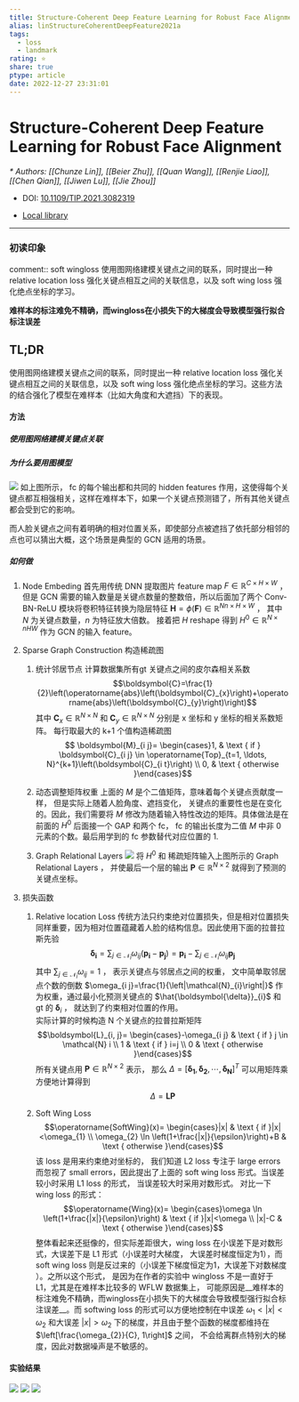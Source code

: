 ```yaml
---
title: Structure-Coherent Deep Feature Learning for Robust Face Alignment
alias: linStructureCoherentDeepFeature2021a
tags:
  - loss
  - landmark
rating: ⭐
share: true
ptype: article
date: 2022-12-27 23:31:01
---
```



# Structure-Coherent Deep Feature Learning for Robust Face Alignment
<cite>* Authors: [[Chunze Lin]], [[Beier Zhu]], [[Quan Wang]], [[Renjie Liao]], [[Chen Qian]], [[Jiwen Lu]], [[Jie Zhou]]</cite>

* DOI: [10.1109/TIP.2021.3082319](https://doi.org/10.1109/TIP.2021.3082319)

* [Local library](zotero://select/items/1_ZV23WLUC)

***

### 初读印象

comment:: soft wingloss 使用图网络建模关键点之间的联系，同时提出一种 relative location loss 强化关键点相互之间的关联信息，以及 soft wing loss 强化绝点坐标的学习。


__难样本的标注难免不精确，而wingloss在小损失下的大梯度会导致模型强行拟合标注误差__

## TL;DR

使用图网络建模关键点之间的联系，同时提出一种 relative location loss 强化关键点相互之间的关联信息，以及 soft wing loss 强化绝点坐标的学习。这些方法的结合强化了模型在难样本（比如大角度和大遮挡）下的表现。

#### 方法
##### 使用图网络建模关键点关联
##### 为什么要用图模型
![](https://markdown-imagebed.oss-cn-beijing.aliyuncs.com/imgs/202205162319978.png)
如上图所示， fc 的每个输出都和共同的 hidden features 作用，这使得每个关键点都互相强相关，这样在难样本下，如果一个关键点预测错了，所有其他关键点都会受到它的影响。

而人脸关键点之间有着明确的相对位置关系，即使部分点被遮挡了依托部分相邻的点也可以猜出大概，这个场景是典型的 GCN 适用的场景。

##### 如何做
1. Node Embeding
	首先用传统 DNN 提取图片 feature map $F \in \mathbb{R}^{C \times H \times W}$ ， 但是 GCN 需要的输入数量是关键点数量的整数倍，所以后面加了两个 Conv-BN-ReLU 模块将卷积特征转换为隐层特征 $\boldsymbol{H}=\phi(\boldsymbol{F}) \in \mathbb{R}^{N n \times H \times W}$ ， 其中 $N$ 为关键点数量，$n$ 为特征放大倍数。 接着把 $H$ reshape 得到 $H^0 \in \mathbb{R}^{N \times n H W}$ 作为 GCN 的输入 feature。

2. Sparse Graph Construction 构造稀疏图
	1. 统计邻居节点
		计算数据集所有gt 关键点之间的皮尔森相关系数
		$$\boldsymbol{C}=\frac{1}{2}\left(\operatorname{abs}\left(\boldsymbol{C}_{x}\right)+\operatorname{abs}\left(\boldsymbol{C}_{y}\right)\right)$$
		其中 $\boldsymbol{C}_{x} \in \mathbb{R}^{N \times N}$ 和 $\boldsymbol{C}_{y} \in \mathbb{R}^{N \times N}$ 分别是 x 坐标和 y 坐标的相关系数矩阵。
		每行取最大的 k+1 个值构造稀疏图
		$$
\boldsymbol{M}_{i j}= \begin{cases}1, & \text { if } \boldsymbol{C}_{i j} \in \operatorname{Top}_{t=1, \ldots, N}^{k+1}\left(\boldsymbol{C}_{i t}\right) \\ 0, & \text { otherwise }\end{cases}$$

   2. 动态调整矩阵权重
	   上面的 $M$ 是个二值矩阵，意味着每个关键点贡献度一样， 但是实际上随着人脸角度、遮挡变化， 关键点的重要性也是在变化的。因此，我们需要将 $M$ 修改为随着输入特性改边的矩阵。具体做法是在前面的 $H^0$ 后面接一个 GAP 和两个 fc， fc 的输出长度为二值 $M$ 中非 0 元素的个数。最后用学到的 fc 参数替代对应位置的 1.
   3. Graph Relational Layers
	   ![](https://markdown-imagebed.oss-cn-beijing.aliyuncs.com/imgs/202205170007985.png)
	   将 $H^0$ 和 稀疏矩阵输入上图所示的 Graph Relational Layers ， 并使最后一个层的输出 $\boldsymbol{P} \in \mathbb{R}^{N \times 2}$ 就得到了预测的关键点坐标。
	   
3. 损失函数
	1. Relative location Loss
		传统方法只约束绝对位置损失，但是相对位置损失同样重要，因为相对位置蕴藏着人脸的结构信息。因此使用下面的拉普拉斯先验
		$$\boldsymbol{\delta}_{\boldsymbol{i}}=\sum_{j \in \mathcal{N}_{i}} \omega_{i j}\left(\boldsymbol{p}_{\boldsymbol{i}}-\boldsymbol{p}_{\boldsymbol{j}}\right)=\boldsymbol{p}_{\boldsymbol{i}}-\sum_{j \in \mathcal{N}_{i}} \omega_{i j} \boldsymbol{p}_{\boldsymbol{j}} $$
		其中 $\sum_{j \in \mathcal{N}_{i}} \omega_{i j}=1$ ， 表示关键点与邻居点之间的权重， 文中简单取邻居点个数的倒数 $\omega_{i j}=\frac{1}{\left|\mathcal{N}_{i}\right|}$ 作为权重，通过最小化预测关键点的 $\hat{\boldsymbol{\delta}}_{i}$ 和 gt 的 $\boldsymbol{\delta}_{i}$ ， 就达到了约束相对位置的作用。	
		实际计算的时候构造 N 个关键点的拉普拉斯矩阵 
		$$\boldsymbol{L}_{i, j}= \begin{cases}-\omega_{i j} & \text { if } j \in \mathcal{N} i \\ 1 & \text { if } i=j \\ 0 & \text { otherwise }\end{cases}$$
		所有关键点用 $\boldsymbol{P} \in \mathbb{R}^{N \times 2}$ 表示， 那么 $\Delta=\left[\boldsymbol{\delta}_{\mathbf{1}}, \boldsymbol{\delta}_{\mathbf{2}}, \cdots, \boldsymbol{\delta}_{\boldsymbol{N}}\right]^{T}$ 可以用矩阵乘方便地计算得到
		$$\Delta=\boldsymbol{L} \boldsymbol{P}$$
		
		

	3. Soft Wing Loss
		$$\operatorname{SoftWing}(x)= \begin{cases}|x| & \text { if }|x|<\omega_{1} \\ \omega_{2} \ln \left(1+\frac{|x|}{\epsilon}\right)+B & \text { otherwise }\end{cases}$$
		该 loss 是用来约束绝对坐标的， 我们知道 L2 loss 专注于 large errors 而忽视了 small errors，因此提出了上面的 soft wing loss 形式。当误差较小时采用 L1 loss 的形式， 当误差较大时采用对数形式。
		对比一下 wing loss 的形式：
		$$\operatorname{Wing}(x)= \begin{cases}\omega \ln \left(1+\frac{|x|}{\epsilon}\right) & \text { if }|x|<\omega \\ |x|-C & \text { otherwise }\end{cases}$$
		整体看起来还挺像的，但实际差距很大，wing loss 在小误差下是对数形式，大误差下是 L1 形式（小误差时大梯度， 大误差时梯度恒定为1），而 soft wing loss 则是反过来的（小误差下梯度恒定为1，大误差下对数梯度	）。之所以这个形式， 是因为在作者的实验中 wingloss 不是一直好于 L1，尤其是在难样本比较多的 WFLW 数据集上， 可能原因是__难样本的标注难免不精确，而wingloss在小损失下的大梯度会导致模型强行拟合标注误差__。而 softwing loss 的形式可以方便地控制在中误差 $\omega_{1}<|x|<\omega_{2}$ 和大误差 $|x|>\omega_{2}$ 下的梯度，并且由于整个函数的梯度都维持在 $\left[\frac{\omega_{2}}{C}, 1\right]$ 之间， 不会给离群点特别大的梯度，因此对数据噪声是不敏感的。
		
		
#### 实验结果

![](https://markdown-imagebed.oss-cn-beijing.aliyuncs.com/imgs/202205170034238.png)
![](https://markdown-imagebed.oss-cn-beijing.aliyuncs.com/imgs/202205170035612.png)
![](https://markdown-imagebed.oss-cn-beijing.aliyuncs.com/imgs/202205170036915.png)

